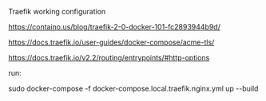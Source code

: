 Traefik working configuration

https://containo.us/blog/traefik-2-0-docker-101-fc2893944b9d/


https://docs.traefik.io/user-guides/docker-compose/acme-tls/


https://docs.traefik.io/v2.2/routing/entrypoints/#http-options




run:

sudo docker-compose -f docker-compose.local.traefik.nginx.yml up --build











